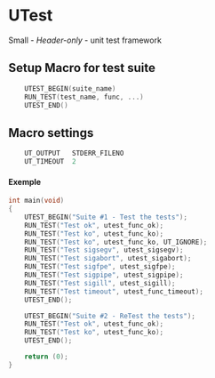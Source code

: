 # UTest
Small - *Header-only* - unit test framework

## Setup Macro for test suite

```c
    UTEST_BEGIN(suite_name)
    RUN_TEST(test_name, func, ...)
    UTEST_END()
```

## Macro settings

```c
    UT_OUTPUT	STDERR_FILENO
    UT_TIMEOUT	2
```

#### Exemple

```c
int main(void)
{
    UTEST_BEGIN("Suite #1 - Test the tests");
    RUN_TEST("Test ok", utest_func_ok);
    RUN_TEST("Test ko", utest_func_ko);
    RUN_TEST("Test ko", utest_func_ko, UT_IGNORE);
    RUN_TEST("Test sigsegv", utest_sigsegv);
    RUN_TEST("Test sigabort", utest_sigabort);
    RUN_TEST("Test sigfpe", utest_sigfpe);
    RUN_TEST("Test sigpipe", utest_sigpipe);
    RUN_TEST("Test sigill", utest_sigill);
    RUN_TEST("Test timeout", utest_func_timeout);
    UTEST_END();

    UTEST_BEGIN("Suite #2 - ReTest the tests");
    RUN_TEST("Test ok", utest_func_ok);
    RUN_TEST("Test ko", utest_func_ko);
    UTEST_END();

    return (0);
}
```
